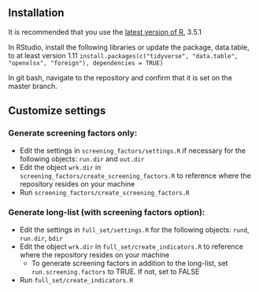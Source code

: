 ## Installation
It is recommended that you use the [latest version of R](https://cran.r-project.org/), 3.5.1

In RStudio, install the following libraries or update the package, data.table, to at least version 1.11
``install.packages(c("tidyverse", "data.table", "openxlsx", "foreign"), dependencies = TRUE)``

In git bash, navigate to the repository and confirm that it is set on the master branch.

## Customize settings

### Generate screening factors only:  

- Edit the settings in ``screening_factors/settings.R`` if necessary for the following objects: ``run.dir`` and ``out.dir``
- Edit the object ``wrk.dir`` in ``screening_factors/create_screening_factors.R`` to reference where the repository resides on your machine
- Run ``screening_factors/create_screening_factors.R``

### Generate long-list (with screening factors option):  

- Edit the settings in ``full_set/settings.R`` for the following objects: ``rund``, ``run.dir``, ``bdir`` 
- Edit the object ``wrk.dir`` in ``full_set/create_indicators.R`` to reference where the repository resides on your machine
    - To generate screening factors in addition to the long-list, set ``run.screening.factors`` to TRUE. If not, set to FALSE
- Run ``full_set/create_indicators.R``